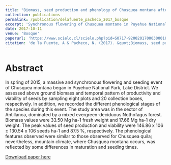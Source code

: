 ```yaml
---
title: "Biomass, seed production and phenology of Chusquea montana after a massive and synchronous flowering event in Puyehue National Park, Chile"
collection: publications
permalink: /publication/delafuente_pacheco_2017_bosque
excerpt: 'Synchronous flowering of Chusquea montane in Puyehue National Park'
date: 2017-10-11
venue: 'Bosque'
paperurl: 'https://www.scielo.cl/scielo.php?pid=S0717-92002017000300018&script=sci_arttext'
citation: 'de la Fuente, A & Pacheco, N. (2017). &quot;Biomass, seed production and phenology of Chusquea montana after a massive and synchronous flowering event in Puyehue National Park, Chile.&quot; <i>Bosque</i>. 38(3): 599-604.'
---
```

# Abstract

In spring of 2015, a massive and synchronous flowering and seeding event of Chusquea montana began in Puyehue National Park, Lake District. We assessed above ground biomass and temporal pattern of productivity and viability of seeds by sampling eight plots and 20 collection boxes, respectively. In addition, we recorded the different phenological stages of the species during this event.
The study area was in the sector of Antillanca, dominated by a mixed evergreen-deciduous Nothofagus forest. Biomass values were 33.50 Mg ha-1 fresh weight and 17.66 Mg ha-1 dry weight. The peak values of seed production and viability were 146.86 x 106 ± 130.54 x 106 seeds ha-1 and 87.5 %, respectively. The phenological features observed were similar to those observed for Chusquea quila; nevertheless, mountain climate, where Chusquea montana occurs, was reflected by some differences in maturation and seeding times.

[Download paper here](https://github.com/AlejandroFuentePinero/alejandrofuentepinero.github.io/blob/master/files/delafuente_pacheco_2017.pdf)
